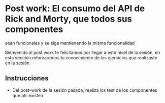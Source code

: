 # Post work: El consumo del API de Rick and Morty, que todos sus componentes
sean funcionales y se siga mantienendo la misma funcionalidad

Bienvenido al post work te felicitamos por llegar a este nivel de la sesión, en
esta sección reforzaremos tu conocimiento de los ejercicios que realizaste en la
sesión.

## Instrucciones

- Del post-work de la sesión pasada, realiza los test de los componentes que ahí
  existen

